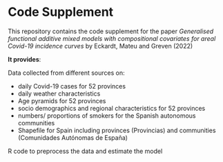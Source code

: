 # Code Supplement

This repository contains the code supplement for the paper 
*Generalised functional additive mixed models with compositional covariates for areal  Covid-19 incidence curves* 
by Eckardt, Mateu and Greven (2022)

**It provides**:

Data collected from different sources on:
* daily Covid-19 cases for 52 provinces 
* daily weather characteristics
* Age pyramids for 52 provinces
* socio demographics and regional characteristics for 52 provinces
* numbers/ proportions of smokers for the Spanish autonomous communities
* Shapefile for Spain including provinces (Provincias) and communities (Comunidades Autónomas de España)

R code to preprocess the data and estimate the model  


